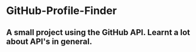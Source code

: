 # GitHub-Profile-Finder
## A small project using the GitHub API. Learnt a lot about API's in general.
### 
